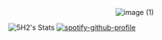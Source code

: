 <div style="text-align:center;">
  <img src="https://github.com/5H2/5H2/assets/97614691/a05dce2e-3047-4e01-ad42-4f5d84c85546" alt="image (1)">
</div>


![5H2's Stats](https://github-readme-stats.vercel.app/api?username=5H2&theme=dark&show_icons=true&hide_border=false&count_private=true) [![spotify-github-profile](https://spotify-github-profile.vercel.app/api/view?uid=m0rj4c1isop4yfgquze11741m&cover_image=true&theme=novatorem&show_offline=false&background_color=ffffff&interchange=true&bar_color=000000&bar_color_cover=false)](https://github.com/kittinan/spotify-github-profile)


